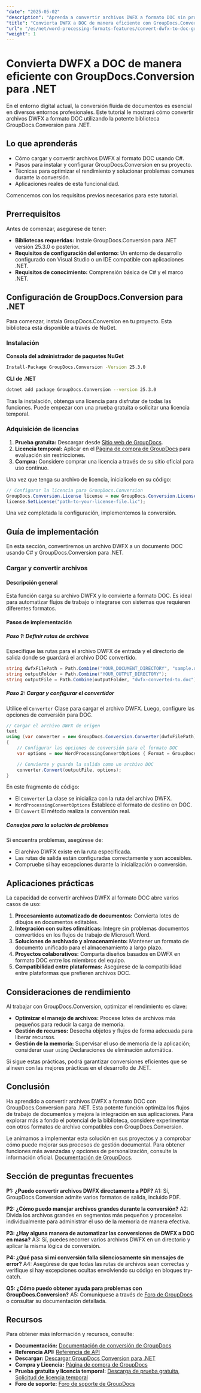```yaml
---
"date": "2025-05-02"
"description": "Aprenda a convertir archivos DWFX a formato DOC sin problemas con GroupDocs.Conversion para .NET. Optimice sus flujos de trabajo documentales con esta guía completa."
"title": "Convierta DWFX a DOC de manera eficiente con GroupDocs.Conversion para .NET"
"url": "/es/net/word-processing-formats-features/convert-dwfx-to-doc-groupdocs-conversion-net/"
"weight": 1
---
```


# Convierta DWFX a DOC de manera eficiente con GroupDocs.Conversion para .NET

En el entorno digital actual, la conversión fluida de documentos es esencial en diversos entornos profesionales. Este tutorial le mostrará cómo convertir archivos DWFX a formato DOC utilizando la potente biblioteca GroupDocs.Conversion para .NET.

## Lo que aprenderás
- Cómo cargar y convertir archivos DWFX al formato DOC usando C#.
- Pasos para instalar y configurar GroupDocs.Conversion en su proyecto.
- Técnicas para optimizar el rendimiento y solucionar problemas comunes durante la conversión.
- Aplicaciones reales de esta funcionalidad.

Comencemos con los requisitos previos necesarios para este tutorial.

## Prerrequisitos
Antes de comenzar, asegúrese de tener:
- **Bibliotecas requeridas:** Instale GroupDocs.Conversion para .NET versión 25.3.0 o posterior.
- **Requisitos de configuración del entorno:** Un entorno de desarrollo configurado con Visual Studio o un IDE compatible con aplicaciones .NET.
- **Requisitos de conocimiento:** Comprensión básica de C# y el marco .NET.

## Configuración de GroupDocs.Conversion para .NET
Para comenzar, instala GroupDocs.Conversion en tu proyecto. Esta biblioteca está disponible a través de NuGet.

### Instalación
**Consola del administrador de paquetes NuGet**
```bash
Install-Package GroupDocs.Conversion -Version 25.3.0
```
**CLI de .NET**
```bash
dotnet add package GroupDocs.Conversion --version 25.3.0
```
Tras la instalación, obtenga una licencia para disfrutar de todas las funciones. Puede empezar con una prueba gratuita o solicitar una licencia temporal.

### Adquisición de licencias
1. **Prueba gratuita:** Descargar desde [Sitio web de GroupDocs](https://releases.groupdocs.com/conversion/net/).
2. **Licencia temporal:** Aplicar en el [Página de compra de GroupDocs](https://purchase.groupdocs.com/temporary-license/) para evaluación sin restricciones.
3. **Compra:** Considere comprar una licencia a través de su sitio oficial para uso continuo.

Una vez que tenga su archivo de licencia, inicialícelo en su código:
```csharp
// Configurar la licencia para GroupDocs.Conversion
GroupDocs.Conversion.License license = new GroupDocs.Conversion.License();
license.SetLicense("path-to-your-license-file.lic");
```
Una vez completada la configuración, implementemos la conversión.

## Guía de implementación
En esta sección, convertiremos un archivo DWFX a un documento DOC usando C# y GroupDocs.Conversion para .NET.

### Cargar y convertir archivos
#### Descripción general
Esta función carga su archivo DWFX y lo convierte a formato DOC. Es ideal para automatizar flujos de trabajo o integrarse con sistemas que requieren diferentes formatos.

#### Pasos de implementación
##### Paso 1: Definir rutas de archivos
Especifique las rutas para el archivo DWFX de entrada y el directorio de salida donde se guardará el archivo DOC convertido.
```csharp
string dwfxFilePath = Path.Combine("YOUR_DOCUMENT_DIRECTORY", "sample.dwfx");
string outputFolder = Path.Combine("YOUR_OUTPUT_DIRECTORY");
string outputFile = Path.Combine(outputFolder, "dwfx-converted-to.doc");
```
##### Paso 2: Cargar y configurar el convertidor
Utilice el `Converter` Clase para cargar el archivo DWFX. Luego, configure las opciones de conversión para DOC.
```csharp
// Cargar el archivo DWFX de origen
text
using (var converter = new GroupDocs.Conversion.Converter(dwfxFilePath))
{
    // Configurar las opciones de conversión para el formato DOC
    var options = new WordProcessingConvertOptions { Format = GroupDocs.Conversion.FileTypes.WordProcessingFileType.Doc };

    // Convierte y guarda la salida como un archivo DOC
    converter.Convert(outputFile, options);
}
```
En este fragmento de código:
- El `Converter` La clase se inicializa con la ruta del archivo DWFX.
- `WordProcessingConvertOptions` Establece el formato de destino en DOC.
- El `Convert` El método realiza la conversión real.
##### Consejos para la solución de problemas
Si encuentra problemas, asegúrese de:
- El archivo DWFX existe en la ruta especificada.
- Las rutas de salida están configuradas correctamente y son accesibles.
- Compruebe si hay excepciones durante la inicialización o conversión.

## Aplicaciones prácticas
La capacidad de convertir archivos DWFX al formato DOC abre varios casos de uso:
1. **Procesamiento automatizado de documentos:** Convierta lotes de dibujos en documentos editables.
2. **Integración con suites ofimáticas:** Integre sin problemas documentos convertidos en los flujos de trabajo de Microsoft Word.
3. **Soluciones de archivado y almacenamiento:** Mantener un formato de documento unificado para el almacenamiento a largo plazo.
4. **Proyectos colaborativos:** Comparta diseños basados en DWFX en formato DOC entre los miembros del equipo.
5. **Compatibilidad entre plataformas:** Asegúrese de la compatibilidad entre plataformas que prefieren archivos DOC.

## Consideraciones de rendimiento
Al trabajar con GroupDocs.Conversion, optimizar el rendimiento es clave:
- **Optimizar el manejo de archivos:** Procese lotes de archivos más pequeños para reducir la carga de memoria.
- **Gestión de recursos:** Desecha objetos y flujos de forma adecuada para liberar recursos.
- **Gestión de la memoria:** Supervisar el uso de memoria de la aplicación; considerar usar `using` Declaraciones de eliminación automática.

Si sigue estas prácticas, podrá garantizar conversiones eficientes que se alineen con las mejores prácticas en el desarrollo de .NET.

## Conclusión
Ha aprendido a convertir archivos DWFX a formato DOC con GroupDocs.Conversion para .NET. Esta potente función optimiza los flujos de trabajo de documentos y mejora la integración en sus aplicaciones. Para explorar más a fondo el potencial de la biblioteca, considere experimentar con otros formatos de archivo compatibles con GroupDocs.Conversion.

Le animamos a implementar esta solución en sus proyectos y a comprobar cómo puede mejorar sus procesos de gestión documental. Para obtener funciones más avanzadas y opciones de personalización, consulte la información oficial. [Documentación de GroupDocs](https://docs.groupdocs.com/conversion/net/).

## Sección de preguntas frecuentes
**P1: ¿Puedo convertir archivos DWFX directamente a PDF?**
A1: Sí, GroupDocs.Conversion admite varios formatos de salida, incluido PDF.

**P2: ¿Cómo puedo manejar archivos grandes durante la conversión?**
A2: Divida los archivos grandes en segmentos más pequeños y proceselos individualmente para administrar el uso de la memoria de manera efectiva.

**P3: ¿Hay alguna manera de automatizar las conversiones de DWFX a DOC en masa?**
A3: Sí, puedes recorrer varios archivos DWFX en un directorio y aplicar la misma lógica de conversión.

**P4: ¿Qué pasa si mi conversión falla silenciosamente sin mensajes de error?**
A4: Asegúrese de que todas las rutas de archivos sean correctas y verifique si hay excepciones ocultas envolviendo su código en bloques try-catch.

**Q5: ¿Cómo puedo obtener ayuda para problemas con GroupDocs.Conversion?**
A5: Comuníquese a través de [Foro de GroupDocs](https://forum.groupdocs.com/c/conversion/10) o consultar su documentación detallada.

## Recursos
Para obtener más información y recursos, consulte:
- **Documentación:** [Documentación de conversión de GroupDocs](https://docs.groupdocs.com/conversion/net/)
- **Referencia API:** [Referencia de API](https://reference.groupdocs.com/conversion/net/)
- **Descargar:** [Descargar GroupDocs Conversion para .NET](https://releases.groupdocs.com/conversion/net/)
- **Compra y Licencia:** [Página de compra de GroupDocs](https://purchase.groupdocs.com/buy)
- **Prueba gratuita y licencia temporal:** [Descarga de prueba gratuita](https://releases.groupdocs.com/conversion/net/), [Solicitud de licencia temporal](https://purchase.groupdocs.com/temporary-license/)
- **Foro de soporte:** [Foro de soporte de GroupDocs](https://forum.groupdocs.com/c/conversion/10)